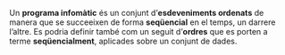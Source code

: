 Un **programa infomàtic** és un conjunt d’__esdeveniments ordenats__ de manera que se succeeixen de forma __seqüencial__ en el temps, un darrere l’altre.
Es podria definir també com un seguit d’__ordres__ que es porten a terme __seqüencialment__, aplicades sobre un conjunt de dades.
